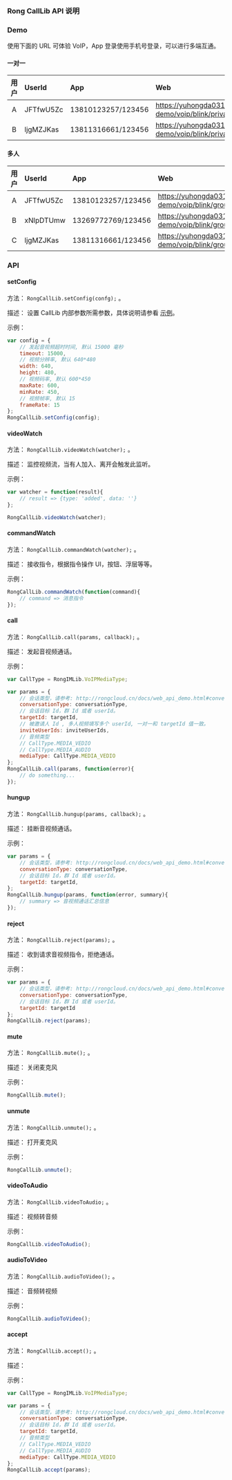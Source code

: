 ### Rong CallLib API 说明

### Demo

使用下面的 URL 可体验 VoIP，App 登录使用手机号登录，可以进行多端互通。

#### 一对一

|用户       | UserId    | App                  |Web   
|:---------:|:----------|:-------------------- |:-------------------------------------------------
|A          | JFTfwU5Zc | 13810123257/123456   | https://yuhongda0315.github.io/martin-demo/voip/blink/private.html
|B          | ljgMZJKas | 13811316661/123456   | https://yuhongda0315.github.io/martin-demo/voip/blink/private.html?peer

#### 多人

|用户       | UserId    | App                  |Web   
|:---------:|:----------|:-------------------- |:-------------------------------------------------
|A          | JFTfwU5Zc | 13810123257/123456   | https://yuhongda0315.github.io/martin-demo/voip/blink/group.html
|B          | xNlpDTUmw | 13269772769/123456   | https://yuhongda0315.github.io/martin-demo/voip/blink/group.html?peer1
|C          | ljgMZJKas | 13811316661/123456   | https://yuhongda0315.github.io/martin-demo/voip/blink/group.html?peer2

### API

#### setConfig

方法： `RongCallLib.setConfig(confg);` 。

描述： 设置 CallLib 内部参数所需参数，具体说明请参看 [示例](./private.html)。

示例：

```js
var config = {
    // 发起音视频超时时间, 默认 15000 毫秒
    timeout: 15000,
    // 视频分辨率, 默认 640*480
    width: 640,
    height: 480,
    // 视频码率, 默认 600*450
    maxRate: 600,
    minRate: 450,
    // 视频帧率, 默认 15
    frameRate: 15
};
RongCallLib.setConfig(config);
```
    
#### videoWatch

方法： `RongCallLib.videoWatch(watcher);` 。

描述： 监控视频流，当有人加入、离开会触发此监听。
   
示例：

```js
var watcher = function(result){
    // result => {type: 'added', data: ''}
};

RongCallLib.videoWatch(watcher);
```
    
#### commandWatch

方法： `RongCallLib.commandWatch(watcher);` 。

描述： 接收指令，根据指令操作 UI，按钮、浮层等等。
   
示例：

```js
RongCallLib.commandWatch(function(command){
    // command => 消息指令
});

```
#### call

方法： `RongCallLib.call(params, callback);` 。

描述： 发起音视频通话。
   
示例：

```js
var CallType = RongIMLib.VoIPMediaType;

var params = {
    // 会话类型，请参考: http://rongcloud.cn/docs/web_api_demo.html#conversation_type
    conversationType: conversationType,
    // 会话目标 Id，群 Id 或者 userId。 
    targetId: targetId,
    // 被邀请人 Id , 多人视频填写多个 userId, 一对一和 targetId 值一致。
    inviteUserIds: inviteUserIds,
    // 音频类型
    // CallType.MEDIA_VEDIO
    // CallType.MEDIA_AUDIO
    mediaType: CallType.MEDIA_VEDIO
};
RongCallLib.call(params, function(error){
    // do something...
});
```
#### hungup

方法： `RongCallLib.hungup(params, callback);` 。

描述： 挂断音视频通话。
   
示例：

```js
var params = {
    // 会话类型，请参考: http://rongcloud.cn/docs/web_api_demo.html#conversation_type
    conversationType: conversationType,
    // 会话目标 Id，群 Id 或者 userId。 
    targetId: targetId,   
};
RongCallLib.hungup(params, function(error, summary){
    // summary => 音视频通话汇总信息
});
```
#### reject

方法： `RongCallLib.reject(params);` 。

描述： 收到请求音视频指令，拒绝通话。
   
示例：

```js
var params = {
    // 会话类型，请参考: http://rongcloud.cn/docs/web_api_demo.html#conversation_type
    conversationType: conversationType,
    // 会话目标 Id，群 Id 或者 userId。 
    targetId: targetId
};
RongCallLib.reject(params);
```

#### mute

方法： `RongCallLib.mute();` 。

描述： 关闭麦克风

示例：

```js
RongCallLib.mute();
```

#### unmute

方法： `RongCallLib.unmute();` 。

描述： 打开麦克风
   
示例：

```js
RongCallLib.unmute();
```

#### videoToAudio

方法： `RongCallLib.videoToAudio;` 。

描述： 视频转音频
   
示例：

```js
RongCallLib.videoToAudio();
```

#### audioToVideo

方法： `RongCallLib.audioToVideo();` 。

描述： 音频转视频

示例：

```js
RongCallLib.audioToVideo();
```

#### accept

方法： `RongCallLib.accept();` 。

描述：
   

示例：

```js
var CallType = RongIMLib.VoIPMediaType;

var params = {
    // 会话类型，请参考: http://rongcloud.cn/docs/web_api_demo.html#conversation_type
    conversationType: conversationType,
    // 会话目标 Id，群 Id 或者 userId。 
    targetId: targetId,
    // 音频类型
    // CallType.MEDIA_VEDIO
    // CallType.MEDIA_AUDIO
    mediaType: CallType.MEDIA_VEDIO
};
RongCallLib.accept(params);
```